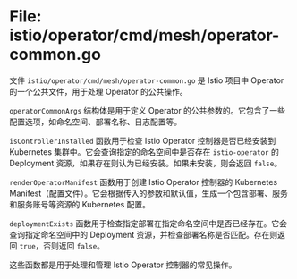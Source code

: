 # File: istio/operator/cmd/mesh/operator-common.go

文件 `istio/operator/cmd/mesh/operator-common.go` 是 Istio 项目中 Operator 的一个公共文件，用于处理 Operator 的公共操作。

`operatorCommonArgs` 结构体是用于定义 Operator 的公共参数的。它包含了一些配置选项，如命名空间、部署名称、日志配置等。

`isControllerInstalled` 函数用于检查 Istio Operator 控制器是否已经安装到 Kubernetes 集群中。它会查询指定的命名空间中是否存在 `istio-operator` 的 Deployment 资源，如果存在则认为已经安装。如果未安装，则会返回 `false`。

`renderOperatorManifest` 函数用于创建 Istio Operator 控制器的 Kubernetes Manifest（配置文件）。它会根据传入的参数和默认值，生成一个包含部署、服务和服务账号等资源的 Kubernetes 配置。

`deploymentExists` 函数用于检查指定部署在指定命名空间中是否已经存在。它会查询指定命名空间中的 Deployment 资源，并检查部署名称是否匹配。存在则返回 `true`，否则返回 `false`。

这些函数都是用于处理和管理 Istio Operator 控制器的常见操作。


